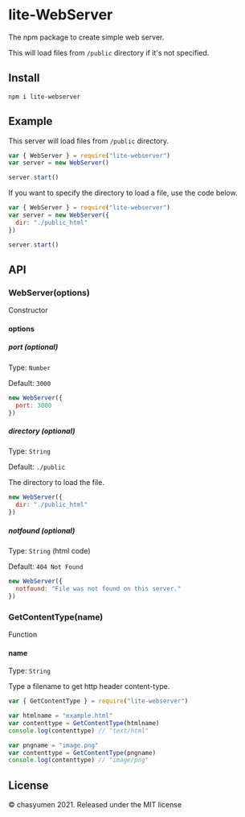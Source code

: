 # lite-WebServer

The npm package to create simple web server.

This will load files from `/public` directory if it's not specified.

## Install
```
npm i lite-webserver
```

## Example

This server will load files from `/public` directory.

```js
var { WebServer } = require("lite-webserver")
var server = new WebServer()

server.start()
```

If you want to specify the directory to load a file, use the code below.

```js
var { WebServer } = require("lite-webserver")
var server = new WebServer({
  dir: "./public_html"
})

server.start()
```

## API
### WebServer(options)

Constructor

#### options

##### port (optional)
Type: `Number`

Default: `3000`

```js
new WebServer({
  port: 3000
})
```

##### directory (optional)
Type: `String`

Default: `./public`

The directory to load the file.

```js
new WebServer({
  dir: "./public_html"
})
```

##### notfound (optional)
Type: `String` (html code)

Default: `404 Not Found`

```js
new WebServer({
  notfound: "File was not found on this server."
})
```

### GetContentType(name)

Function

#### name

Type: `String`

Type a filename to get http header content-type.

```js
var { GetContentType } = require("lite-webserver")

var htmlname = "example.html"
var contenttype = GetContentType(htmlname)
console.log(contenttype) // "text/html"

var pngname = "image.png"
var contenttype = GetContentType(pngname)
console.log(contenttype) // "image/png"
```

## License
© chasyumen 2021. Released under the MIT license